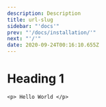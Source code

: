 ```yaml
---
description: Description
title: url-slug
sidebar: "'docs'"
prev: "'/docs/installation/'"
next: "'/'"
date: 2020-09-24T00:16:10.655Z
---
```

# Heading 1

```
<p> Hello World </p>
```